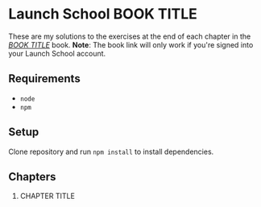 # Launch School BOOK TITLE

These are my solutions to the exercises at the end of each chapter in the
[_BOOK TITLE_](ADDURL) book.
__Note__: The book link will only work if you're signed into your Launch School
account.

## Requirements

- `node`
- `npm`

## Setup

Clone repository and run `npm install` to install dependencies.

## Chapters

1. CHAPTER TITLE
